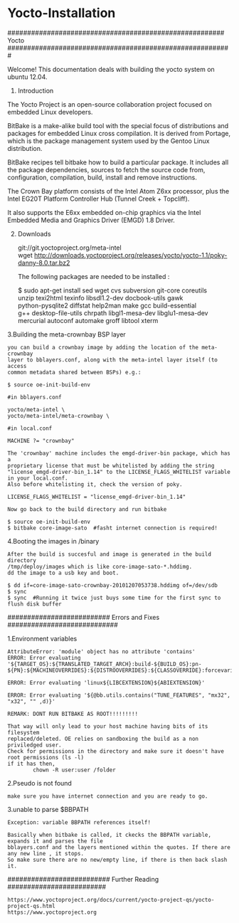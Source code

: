 Yocto-Installation
==================


####################################################### Yocto ######################################################### 

Welcome!
This documentation deals with building the yocto system on ubuntu 12.04.


1. Introduction

The Yocto Project is an open-source collaboration project focused on embedded Linux developers.

BitBake is a make-alike build tool with the special focus of distributions 
and packages for embedded Linux cross compilation. It is derived from Portage,
which is the package management system used by the Gentoo Linux distribution.


BitBake recipes tell bitbake how to build a particular package.
It includes all the package dependencies, sources to fetch the 
source code from, configuration, compilation, build, install
and remove instructions.

The Crown Bay platform consists of the Intel Atom Z6xx processor,
plus the Intel EG20T Platform Controller Hub (Tunnel Creek + Topcliff).

It also supports the E6xx embedded on-chip graphics via the Intel
Embedded Media and Graphics Driver (EMGD) 1.8 Driver.

2. Downloads
	
	git://git.yoctoproject.org/meta-intel	
	wget http://downloads.yoctoproject.org/releases/yocto/yocto-1.1/poky-danny-8.0.tar.bz2
	
	The following packages are needed to be installed :  

	$ sudo apt-get install sed wget cvs subversion git-core coreutils \
          unzip texi2html texinfo libsdl1.2-dev docbook-utils gawk \
          python-pysqlite2 diffstat help2man make gcc build-essential \
          g++ desktop-file-utils chrpath libgl1-mesa-dev libglu1-mesa-dev \
          mercurial autoconf automake groff libtool xterm

3.Building the meta-crownbay BSP layer

	you can build a crownbay image by adding the location of the meta-crownbay 
	layer to bblayers.conf, along with the meta-intel layer itself (to access 
	common metadata shared between BSPs) e.g.:

	$ source oe-init-build-env

	#in bblayers.conf

	yocto/meta-intel \
	yocto/meta-intel/meta-crownbay \

	#in local.conf

	MACHINE ?= "crownbay"

	The 'crownbay' machine includes the emgd-driver-bin package, which has a 
	proprietary license that must be whitelisted by adding the string 
	"license_emgd-driver-bin_1.14" to the LICENSE_FLAGS_WHITELIST variable in your local.conf.
	Also before whitelisting it, check the version of poky.

	LICENSE_FLAGS_WHITELIST = "license_emgd-driver-bin_1.14"

	Now go back to the build directory and run bitbake

	$ source oe-init-build-env 
	$ bitbake core-image-sato  #fasht internet connection is required!


4.Booting the images in /binary

	After the build is succesful and image is generated in the build directory
	/tmp/deploy/images which is like core-image-sato-*.hddimg.
	dd the image to a usb key and boot.

	$ dd if=core-image-sato-crownbay-20101207053738.hddimg of=/dev/sdb
	$ sync
	$ sync  #Running it twice just buys some time for the first sync to flush disk buffer


##########################
Errors and Fixes
############################


1.Environment variables 

	AttributeError: 'module' object has no attribute 'contains'
	ERROR: Error evaluating '${TARGET_OS}:${TRANSLATED_TARGET_ARCH}:build-${BUILD_OS}:pn-
	${PN}:${MACHINEOVERRIDES}:${DISTROOVERRIDES}:${CLASSOVERRIDE}:forcevariable'

	ERROR: Error evaluating 'linux${LIBCEXTENSION}${ABIEXTENSION}'

	ERROR: Error evaluating '${@bb.utils.contains("TUNE_FEATURES", "mx32", "x32", "" ,d)}'

	REMARK: DONT RUN BITBAKE AS ROOT!!!!!!!!!

	That way will only lead to your host machine having bits of its filesystem
	replaced/deleted. OE relies on sandboxing the build as a non priviledged user.
	Check for permissions in the directory and make sure it doesn't have root permissions (ls -l)
	if it has then,
			chown -R user:user /folder

2.Pseudo is not found

	make sure you have internet connection and you are ready to go.

3.unable to parse $BBPATH

	Exception: variable BBPATH references itself! 

	Basically when bitbake is called, it ckecks the BBPATH variable, expands it and parses the file
	bblayers.conf and the layers mentioned within the quotes. If there are any new line , it stops.
	So make sure there are no new/empty line, if there is then back slash it.


##########################
Further Reading
#########################

	https://www.yoctoproject.org/docs/current/yocto-project-qs/yocto-project-qs.html
	https://www.yoctoproject.org
